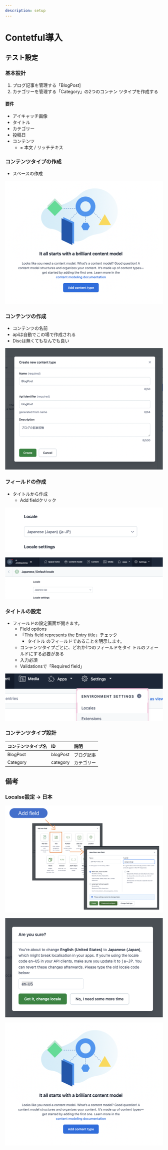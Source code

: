 ```yaml
---
description: setup
---
```


# Contetful導入

## テスト設定

### 基本設計

1. プログ記事を管理する「BlogPost\]
2. カテゴリーを管理する「Category」の2つのコンテン ツタイプを作成する

#### 要件

* アイキャッチ画像
* タイトル
* カテゴリー
* 投稿日
* コンテンツ
  * = 本文 / リッチテキス

### コンテンツタイプの作成

* スペースの作成

![](../.gitbook/assets/image%20%285%29.png)

### コンテンツの作成

* コンテンツの名前
* apiは自動でこの場で作成される
* Discは無くてもなんでも良い

![](../.gitbook/assets/image%20%284%29.png)

### フィールドの作成

* タイトルから作成
  * Add fieldクリック

![](../.gitbook/assets/image%20%2811%29.png)

![&#x30BF;&#x30A4;&#x30C8;&#x30EB; &#x30D5;&#x30A3;&#x30FC;&#x30EB;&#x30C9;&#x4F5C;&#x6210;](../.gitbook/assets/image%20%2814%29.png)

### タイトルの設定

* フィールドの設定画面が開きます。
  *  Field options
    * 「This field represents the Entry title」チェック
      * タイトル のフィールドであることを明示します。 
    * コンテンツタイプごとに、どれか1つのフィールドをタイ トルのフィールドにする必要がある
  *  入力必須
    * Validationsで「Required field」

![](../.gitbook/assets/image%20%2810%29.png)

### 

### コンテンツタイプ設計

| コンテンツタイプ名  | ID | 説明 |
| :--- | :--- | :--- |
| BlogPost | blogPost | ブログ記事 |
| Category | category | カテゴリー |



## 備考

### Localse設定 -&gt; 日本

![](../.gitbook/assets/image%20%288%29.png)

![](../.gitbook/assets/image%20%289%29.png)

![](../.gitbook/assets/image%20%287%29.png)

